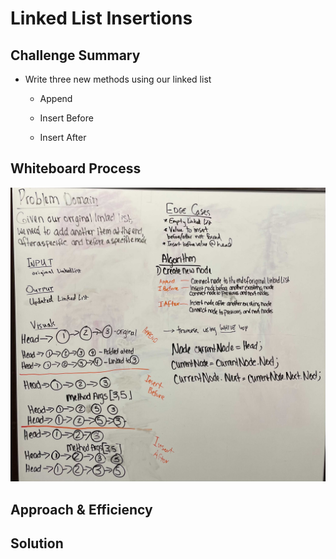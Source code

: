# Linked List Insertions

## Challenge Summary

* Write three new methods using our linked list

  * Append

  * Insert Before

  * Insert After

## Whiteboard Process

![insertions-white-board](./linked-list-insertions.jpg)

## Approach & Efficiency
<!-- What approach did you take? Why? What is the Big O space/time for this approach? -->

## Solution
<!-- Show how to run your code, and examples of it in action -->